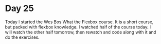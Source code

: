 # Day 25

Today I started the Wes Bos What the Flexbox course. It is a short course, but packed with flexbox knowledge. I watched half of the course today. I will watch the other half tomorrow, then rewatch and code along with it and do the exercises. 
